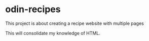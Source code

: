 # odin-recipes

This project is about creating a recipe website with multiple pages 

This will consolidate my knowledge of HTML.
